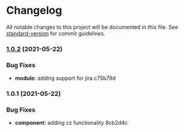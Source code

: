 # Changelog

All notable changes to this project will be documented in this file. See [standard-version](https://github.com/conventional-changelog/standard-version) for commit guidelines.

### [1.0.2](///compare/v1.0.1...v1.0.2) (2021-05-22)


### Bug Fixes

* **module:** adding support for jira c75b79d

### 1.0.1 (2021-05-22)


### Bug Fixes

* **component:** adding cz functionality 8cb2d4c
